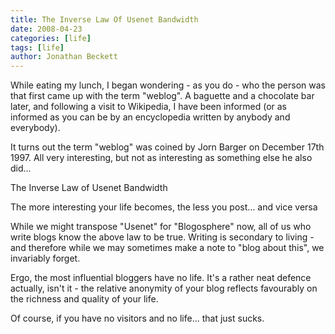 ```yaml
---
title: The Inverse Law Of Usenet Bandwidth
date: 2008-04-23
categories: [life]
tags: [life]
author: Jonathan Beckett
---
```


While eating my lunch, I began wondering - as you do - who the person was that first came up with the term "weblog". A baguette and a chocolate bar later, and following a visit to Wikipedia, I have been informed (or as informed as you can be by an encyclopedia written by anybody and everybody).

It turns out the term "weblog" was coined by Jorn Barger on December 17th 1997. All very interesting, but not as interesting as something else he also did...

The Inverse Law of Usenet Bandwidth

The more interesting your life becomes, the less you post... and vice versa

While we might transpose "Usenet" for "Blogosphere" now, all of us who write blogs know the above law to be true. Writing is secondary to living - and therefore while we may sometimes make a note to "blog about this", we invariably forget.

Ergo, the most influential bloggers have no life. It's a rather neat defence actually, isn't it - the relative anonymity of your blog reflects favourably on the richness and quality of your life.

Of course, if you have no visitors and no life... that just sucks.